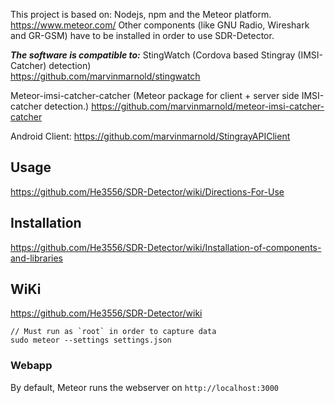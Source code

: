 
This project is based on: Nodejs, npm and the Meteor platform. https://www.meteor.com/
Other components (like GNU Radio, Wireshark and GR-GSM) have to be installed in order to use SDR-Detector.

***The software is compatible to:***
StingWatch (Cordova based Stingray (IMSI-Catcher) detection)  
https://github.com/marvinmarnold/stingwatch

Meteor-imsi-catcher-catcher (Meteor package for client + server side IMSI-catcher detection.)
https://github.com/marvinmarnold/meteor-imsi-catcher-catcher

Android Client: https://github.com/marvinmarnold/StingrayAPIClient


Usage
------
https://github.com/He3556/SDR-Detector/wiki/Directions-For-Use


Installation
------
https://github.com/He3556/SDR-Detector/wiki/Installation-of-components-and-libraries

WiKi
------
https://github.com/He3556/SDR-Detector/wiki


```
// Must run as `root` in order to capture data
sudo meteor --settings settings.json      
```

### Webapp

By default, Meteor runs the webserver on `http://localhost:3000`



